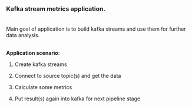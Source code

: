 ### Kafka stream metrics application. <br /> <br />

Main goal of application is to build kafka streams and use them for further data analysis. <br /> <br />

**Application scenario**:

1. Create kafka streams <br />

2. Connect to source topic(s) and get the data <br /> 

3. Calculate some metrics <br />

4. Put result(s) again into kafka for next pipeline stage <br />
